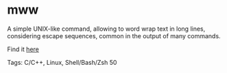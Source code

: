 # mww

A simple UNIX-like command, allowing to word wrap text in long lines,
considering escape sequences, common in the output of many commands.

Find it [here](https://github.com/hhhhhhhhhn/mww)

Tags: C/C++, Linux, Shell/Bash/Zsh
50
